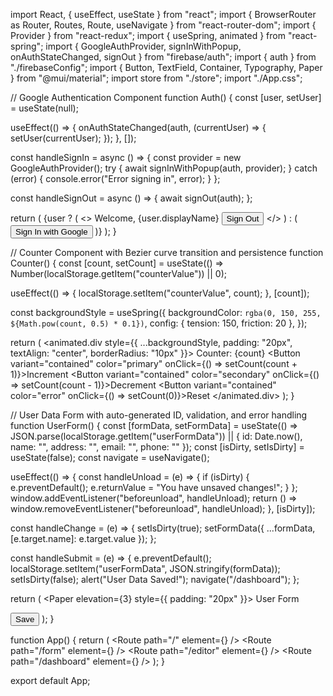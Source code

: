 import React, { useEffect, useState } from "react";
import { BrowserRouter as Router, Routes, Route, useNavigate } from "react-router-dom";
import { Provider } from "react-redux";
import { useSpring, animated } from "react-spring";
import { GoogleAuthProvider, signInWithPopup, onAuthStateChanged, signOut } from "firebase/auth";
import { auth } from "./firebaseConfig";
import { Button, TextField, Container, Typography, Paper } from "@mui/material";
import store from "./store";
import "./App.css";

// Google Authentication Component
function Auth() {
  const [user, setUser] = useState(null);

  useEffect(() => {
    onAuthStateChanged(auth, (currentUser) => {
      setUser(currentUser);
    });
  }, []);

  const handleSignIn = async () => {
    const provider = new GoogleAuthProvider();
    try {
      await signInWithPopup(auth, provider);
    } catch (error) {
      console.error("Error signing in", error);
    }
  };

  const handleSignOut = async () => {
    await signOut(auth);
  };

  return (
    <Container>
      {user ? (
        <>
          <Typography variant="h6">Welcome, {user.displayName}</Typography>
          <Button variant="contained" color="secondary" onClick={handleSignOut}>Sign Out</Button>
        </>
      ) : (
        <Button variant="contained" color="primary" onClick={handleSignIn}>Sign In with Google</Button>
      )}
    </Container>
  );
}

// Counter Component with Bezier curve transition and persistence
function Counter() {
  const [count, setCount] = useState(() => Number(localStorage.getItem("counterValue")) || 0);
  
  useEffect(() => {
    localStorage.setItem("counterValue", count);
  }, [count]);

  const backgroundStyle = useSpring({
    backgroundColor: `rgba(0, 150, 255, ${Math.pow(count, 0.5) * 0.1})`,
    config: { tension: 150, friction: 20 },
  });

  return (
    <animated.div style={{ ...backgroundStyle, padding: "20px", textAlign: "center", borderRadius: "10px" }}>
      <Typography variant="h4">Counter: {count}</Typography>
      <Button variant="contained" color="primary" onClick={() => setCount(count + 1)}>Increment</Button>
      <Button variant="contained" color="secondary" onClick={() => setCount(count - 1)}>Decrement</Button>
      <Button variant="contained" color="error" onClick={() => setCount(0)}>Reset</Button>
    </animated.div>
  );
}

// User Data Form with auto-generated ID, validation, and error handling
function UserForm() {
  const [formData, setFormData] = useState(() => JSON.parse(localStorage.getItem("userFormData")) || { id: Date.now(), name: "", address: "", email: "", phone: "" });
  const [isDirty, setIsDirty] = useState(false);
  const navigate = useNavigate();

  useEffect(() => {
    const handleUnload = (e) => {
      if (isDirty) {
        e.preventDefault();
        e.returnValue = "You have unsaved changes!";
      }
    };
    window.addEventListener("beforeunload", handleUnload);
    return () => window.removeEventListener("beforeunload", handleUnload);
  }, [isDirty]);

  const handleChange = (e) => {
    setIsDirty(true);
    setFormData({ ...formData, [e.target.name]: e.target.value });
  };

  const handleSubmit = (e) => {
    e.preventDefault();
    localStorage.setItem("userFormData", JSON.stringify(formData));
    setIsDirty(false);
    alert("User Data Saved!");
    navigate("/dashboard");
  };

  return (
    <Container>
      <Paper elevation={3} style={{ padding: "20px" }}>
        <Typography variant="h5">User Form</Typography>
        <form onSubmit={handleSubmit}>
          <TextField label="Name" name="name" value={formData.name} onChange={handleChange} fullWidth required margin="normal" />
          <TextField label="Address" name="address" value={formData.address} onChange={handleChange} fullWidth required margin="normal" />
          <TextField label="Email" name="email" value={formData.email} onChange={handleChange} type="email" fullWidth required margin="normal" />
          <TextField label="Phone" name="phone" value={formData.phone} onChange={handleChange} fullWidth required margin="normal" />
          <Button type="submit" variant="contained" color="primary">Save</Button>
        </form>
      </Paper>
    </Container>
  );
}

function App() {
  return (
    <Provider store={store}>
      <Router>
        <Auth />
        <Routes>
          <Route path="/" element={<Counter />} />
          <Route path="/form" element={<UserForm />} />
          <Route path="/editor" element={<RichTextEditor />} />
          <Route path="/dashboard" element={<Dashboard />} />
        </Routes>
      </Router>
    </Provider>
  );
}

export default App;
